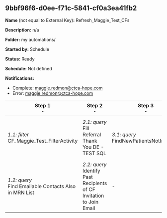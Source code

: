 ## 9bbf96f6-d0ee-f71c-5841-cf0a3ea41fb2

**Name** (not equal to External Key)**:** Refresh_Maggie_Test_CFs

**Description:** n/a

**Folder:** my automations/

**Started by:** Schedule

**Status:** Ready

**Schedule:** Not defined

**Notifications:**

* Complete: maggie.redmon@ctca-hope.com
* Error: maggie.redmon@ctca-hope.com

| Step 1<br>_<small>-</small>_ | Step 2<br>_<small>-</small>_ | Step 3<br>_<small>-</small>_ | Step 4<br>_<small>-</small>_ | Step 5<br>_<small>-</small>_ |
| --- | --- | --- | --- | --- |
| _1.1: filter_<br>CF_Maggie_Test_FilterActivity | _2.1: query_<br>Fill Referral Thank You DE - TEST SQL | _3.1: query_<br>FindNewPatientsNotInCF_sql | _4.1: query_<br>Find CFs also in uploaded Email List | _5.1: query_<br>CF_Offer_CFCN |
| _1.2: query_<br>Find Emailable Contacts Also in MRN List | _2.2: query_<br>Identify Past Recipients of CF Invitation to Join Email | - | - | - |
